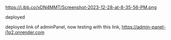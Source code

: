 
https://i.ibb.co/xDN4MMT/Screenshot-2023-12-28-at-8-35-56-PM.png

deployed 


deployed link of adminPanel, now testing with this link, https://admin-panel-j1q2.onrender.com

